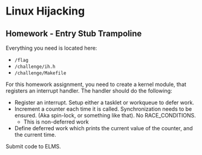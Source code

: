 # Linux Hijacking
## Homework - Entry Stub Trampoline

Everything you need is located here: 
- `/flag`
- `/challenge/ih.h`
- `/challenge/Makefile`

For this homework assignment, you need to create a kernel module, that registers an interrupt handler. The handler should do the following:

- Register an interrupt. Setup either a tasklet or workqueue to defer work.
- Increment a counter each time it is called. Synchronization needs to be ensured. (Aka spin-lock, or something like that). No RACE_CONDITIONS.
    - This is non-deferred work
- Define deferred work which prints the current value of the counter, and the current time.

Submit code to ELMS. 